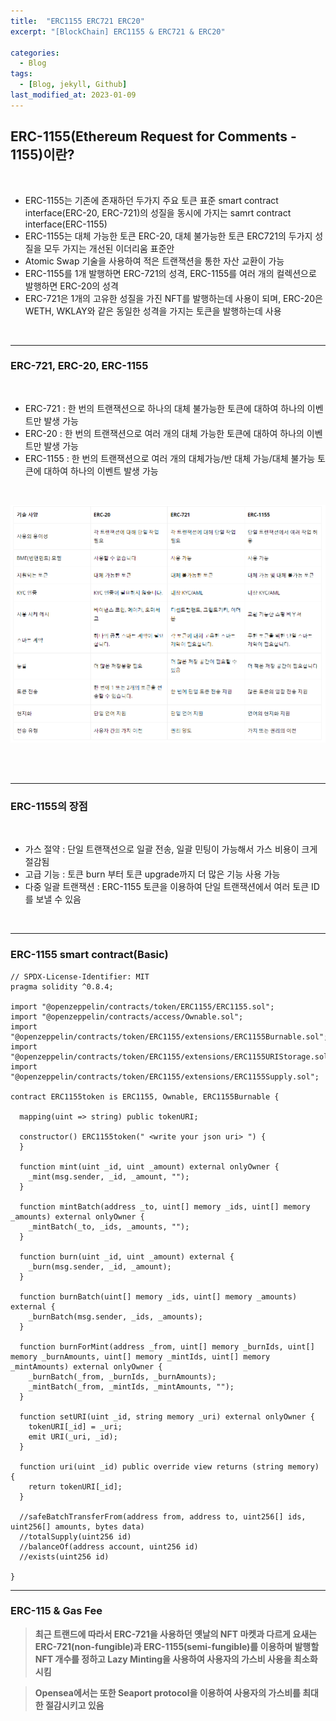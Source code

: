 ```yaml
---
title:  "ERC1155 ERC721 ERC20"
excerpt: "[BlockChain] ERC1155 & ERC721 & ERC20"

categories:
  - Blog
tags:
  - [Blog, jekyll, Github]
last_modified_at: 2023-01-09
---
```



## ERC-1155(Ethereum Request for Comments - 1155)이란?
<br />

- ERC-1155는 기존에 존재하던 두가지 주요 토큰 표준  smart contract interface(ERC-20, ERC-721)의 성질을 동시에 가지는 samrt contract interface(ERC-1155) 
- ERC-1155는 대체 가능한 토큰 ERC-20, 대체 불가능한 토큰 ERC721의 두가지 성질을 모두 가지는 개선된 이더리움 표준안
- Atomic Swap 기술을 사용하여 적은 트랜잭션을 통한 자산 교환이 가능
- ERC-1155를 1개 발행하면 ERC-721의 성격, ERC-1155를 여러 개의 컬렉션으로 발행하면 ERC-20의 성격
- ERC-721은 1개의 고유한 성질을 가진 NFT를 발행하는데 사용이 되며, ERC-20은 WETH, WKLAY와 같은 동일한 성격을 가지는 토큰을 발행하는데 사용

<br/>

---

### ERC-721, ERC-20, ERC-1155

<br/>

- ERC-721 : 한 번의 트랜잭션으로 하나의 대체 불가능한 토큰에 대하여 하나의 이벤트만 발생 가능
- ERC-20 : 한 번의 트랜잭션으로 여러 개의 대체 가능한 토큰에 대하여 하나의 이벤트만 발생 가능
- ERC-1155 : 한 번의 트랜잭션으로 여러 개의 대체가능/반 대체 가능/대체 불가능 토큰에 대하여 하나의 이벤트 발생 가능

<br/>

![image info](/assets/img/erc.png)
<img src="/assets/img/erc.png" alt="" width="0" height="0">

<br/>

---

### ERC-1155의 장점

<br/>

- 가스 절약 : 단일 트랜잭션으로 일괄 전송, 일괄 민팅이 가능해서 가스 비용이 크게 절감됨
- 고급 기능 : 토큰 burn 부터 토큰 upgrade까지 더 많은 기능 사용 가능
- 다중 일괄 트랜잭션 : ERC-1155 토큰을 이용하여 단일 트랜잭션에서 여러 토큰 ID를 보낼 수 있음

<br/>

---

### ERC-1155 smart contract(Basic)

```solidity
// SPDX-License-Identifier: MIT
pragma solidity ^0.8.4;

import "@openzeppelin/contracts/token/ERC1155/ERC1155.sol";
import "@openzeppelin/contracts/access/Ownable.sol";
import "@openzeppelin/contracts/token/ERC1155/extensions/ERC1155Burnable.sol";
import "@openzeppelin/contracts/token/ERC1155/extensions/ERC1155URIStorage.sol";
import "@openzeppelin/contracts/token/ERC1155/extensions/ERC1155Supply.sol";

contract ERC1155token is ERC1155, Ownable, ERC1155Burnable {
    
  mapping(uint => string) public tokenURI;

  constructor() ERC1155token(" <write your json uri> ") {
  }
 
  function mint(uint _id, uint _amount) external onlyOwner {
    _mint(msg.sender, _id, _amount, "");
  }

  function mintBatch(address _to, uint[] memory _ids, uint[] memory _amounts) external onlyOwner {
    _mintBatch(_to, _ids, _amounts, "");
  }

  function burn(uint _id, uint _amount) external {
    _burn(msg.sender, _id, _amount);
  }

  function burnBatch(uint[] memory _ids, uint[] memory _amounts) external {
    _burnBatch(msg.sender, _ids, _amounts);
  }

  function burnForMint(address _from, uint[] memory _burnIds, uint[] memory _burnAmounts, uint[] memory _mintIds, uint[] memory _mintAmounts) external onlyOwner {
    _burnBatch(_from, _burnIds, _burnAmounts);
    _mintBatch(_from, _mintIds, _mintAmounts, "");
  }

  function setURI(uint _id, string memory _uri) external onlyOwner {
    tokenURI[_id] = _uri;
    emit URI(_uri, _id);
  }

  function uri(uint _id) public override view returns (string memory) {
    return tokenURI[_id];
  }

  //safeBatchTransferFrom(address from, address to, uint256[] ids, uint256[] amounts, bytes data)
  //totalSupply(uint256 id)
  //balanceOf(address account, uint256 id)
  //exists(uint256 id)

}
```
---

### ERC-115 & Gas Fee
 
> **최근 트랜드에 따라서 ERC-721을 사용하던 옛날의 NFT 마켓과 다르게 요새는 ERC-721(non-fungible)과 ERC-1155(semi-fungible)를 이용하며 발행할 NFT 개수를 정하고 Lazy Minting을 사용하여 사용자의 가스비 사용을 최소화 시킴**

> **Opensea에서는 또한 Seaport protocol을 이용하여 사용자의 가스비를 최대한 절감시키고 있음**